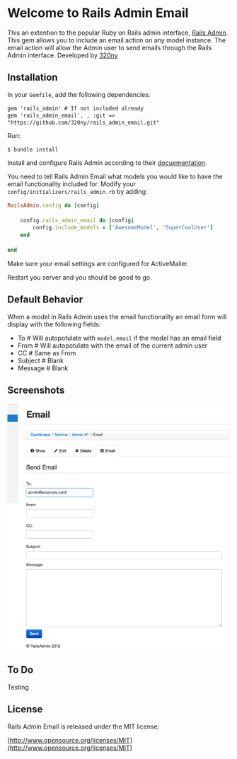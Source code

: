 # Welcome to Rails Admin Email

This an extention to the popular Ruby on Rails admin interface, [Rails Admin][rails_admin].
This gem allows you to include an email action on any model instance.
The email action will allow the Admin user to send emails through the Rails Admin interface.
Developed by [320ny](http://320ny.com)

## Installation
In your `Gemfile`, add the following dependencies:
	
	gem 'rails_admin' # If not included already
	gem 'rails_admin_email', , :git => "https://github.com/320ny/rails_admin_email.git"

Run:

	$ bundle install

Install and configure Rails Admin according to their [docuementation][rails_admin].

[rails_admin]: https://github.com/sferik/rails_admin

You need to tell Rails Admin Email what models you would like to have the email functionality included for.
Modify your `config/initializers/rails_admin.rb` by adding:

```ruby
RailsAdmin.config do |config|

	config.rails_admin_email do |config|
    	config.include_models = ['AwesomeModel', 'SuperCoolUser']
  	end
  	
end
```

Make sure your email settings are configured for ActiveMailer.

Restart you server and you should be good to go.

## Default Behavior

When a model in Rails Admin uses the email functionality an email form will display with the following fields:

* To # Will autopotulate with `model.email` if the model has an email field
* From # Will autopotulate with the email of the current admin user
* CC # Same as From
* Subject # Blank
* Message # Blank

## Screenshots
![Email Action View](https://github.com/320ny/rails_admin_email/raw/master/screenshots/email_action.png "email action view")

## To Do

Testing

## License

Rails Admin Email is released under the MIT license:

[http://www.opensource.org/licenses/MIT](http://www.opensource.org/licenses/MIT)